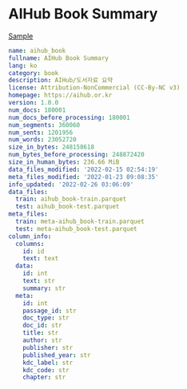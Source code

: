 # AIHub Book Summary
 
[Sample](../sample/aihub_book.txt)
 
<!-- MARKDOWN-AUTO-DOCS:START (CODE:src=../../../ekorpkit/resources/corpora/aihub_book.yaml) -->
<!-- The below code snippet is automatically added from ../../../ekorpkit/resources/corpora/aihub_book.yaml -->
```yaml
name: aihub_book
fullname: AIHub Book Summary
lang: ko
category: book
description: AIHub/도서자료 요약
license: Attribution-NonCommercial (CC-By-NC v3)
homepage: https://aihub.or.kr
version: 1.0.0
num_docs: 180001
num_docs_before_processing: 180001
num_segments: 360060
num_sents: 1201956
num_words: 23052720
size_in_bytes: 248158618
num_bytes_before_processing: 248872420
size_in_human_bytes: 236.66 MiB
data_files_modified: '2022-02-15 02:54:19'
meta_files_modified: '2022-01-23 09:08:35'
info_updated: '2022-02-26 03:06:09'
data_files:
  train: aihub_book-train.parquet
  test: aihub_book-test.parquet
meta_files:
  train: meta-aihub_book-train.parquet
  test: meta-aihub_book-test.parquet
column_info:
  columns:
    id: id
    text: text
  data:
    id: int
    text: str
    summary: str
  meta:
    id: int
    passage_id: str
    doc_type: str
    doc_id: str
    title: str
    author: str
    publisher: str
    published_year: str
    kdc_label: str
    kdc_code: str
    chapter: str
```
<!-- MARKDOWN-AUTO-DOCS:END -->
